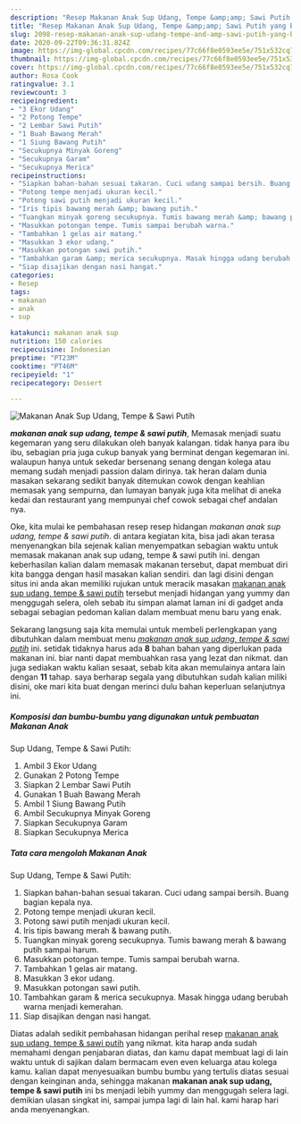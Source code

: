 ```yaml
---
description: "Resep Makanan Anak Sup Udang, Tempe &amp;amp; Sawi Putih yang Bisa Manjain Lidah"
title: "Resep Makanan Anak Sup Udang, Tempe &amp;amp; Sawi Putih yang Bisa Manjain Lidah"
slug: 2098-resep-makanan-anak-sup-udang-tempe-and-amp-sawi-putih-yang-bisa-manjain-lidah
date: 2020-09-22T09:36:31.824Z
image: https://img-global.cpcdn.com/recipes/77c66f8e0593ee5e/751x532cq70/makanan-anak-sup-udang-tempe-sawi-putih-foto-resep-utama.jpg
thumbnail: https://img-global.cpcdn.com/recipes/77c66f8e0593ee5e/751x532cq70/makanan-anak-sup-udang-tempe-sawi-putih-foto-resep-utama.jpg
cover: https://img-global.cpcdn.com/recipes/77c66f8e0593ee5e/751x532cq70/makanan-anak-sup-udang-tempe-sawi-putih-foto-resep-utama.jpg
author: Rosa Cook
ratingvalue: 3.1
reviewcount: 3
recipeingredient:
- "3 Ekor Udang"
- "2 Potong Tempe"
- "2 Lembar Sawi Putih"
- "1 Buah Bawang Merah"
- "1 Siung Bawang Putih"
- "Secukupnya Minyak Goreng"
- "Secukupnya Garam"
- "Secukupnya Merica"
recipeinstructions:
- "Siapkan bahan-bahan sesuai takaran. Cuci udang sampai bersih. Buang bagian kepala nya."
- "Potong tempe menjadi ukuran kecil."
- "Potong sawi putih menjadi ukuran kecil."
- "Iris tipis bawang merah &amp; bawang putih."
- "Tuangkan minyak goreng secukupnya. Tumis bawang merah &amp; bawang putih sampai harum."
- "Masukkan potongan tempe. Tumis sampai berubah warna."
- "Tambahkan 1 gelas air matang."
- "Masukkan 3 ekor udang."
- "Masukkan potongan sawi putih."
- "Tambahkan garam &amp; merica secukupnya. Masak hingga udang berubah warna menjadi kemerahan."
- "Siap disajikan dengan nasi hangat."
categories:
- Resep
tags:
- makanan
- anak
- sup

katakunci: makanan anak sup 
nutrition: 150 calories
recipecuisine: Indonesian
preptime: "PT23M"
cooktime: "PT46M"
recipeyield: "1"
recipecategory: Dessert

---
```



![Makanan Anak
Sup Udang, Tempe &amp; Sawi Putih](https://img-global.cpcdn.com/recipes/77c66f8e0593ee5e/751x532cq70/makanan-anak-sup-udang-tempe-sawi-putih-foto-resep-utama.jpg)

<b><i>makanan anak
sup udang, tempe &amp; sawi putih</i></b>, Memasak menjadi suatu kegemaran yang seru dilakukan oleh banyak kalangan. tidak hanya para ibu ibu, sebagian pria juga cukup banyak yang berminat dengan kegemaran ini. walaupun hanya untuk sekedar bersenang senang dengan kolega atau memang sudah menjadi passion dalam dirinya. tak heran dalam dunia masakan sekarang sedikit banyak ditemukan cowok dengan keahlian memasak yang sempurna, dan lumayan banyak juga kita melihat di aneka kedai dan restaurant yang mempunyai chef cowok sebagai chef andalan nya.



Oke, kita mulai ke pembahasan resep resep hidangan <i>makanan anak
sup udang, tempe &amp; sawi putih</i>. di antara kegiatan kita, bisa jadi akan terasa menyenangkan bila sejenak kalian menyempatkan sebagian waktu untuk memasak makanan anak
sup udang, tempe &amp; sawi putih ini. dengan keberhasilan kalian dalam memasak makanan tersebut, dapat membuat diri kita bangga dengan hasil masakan kalian sendiri. dan lagi disini dengan situs ini anda akan memiliki rujukan untuk meracik masakan <u>makanan anak
sup udang, tempe &amp; sawi putih</u> tersebut menjadi hidangan yang yummy dan menggugah selera, oleh sebab itu simpan alamat laman ini di gadget anda sebagai sebagian pedoman kalian dalam membuat menu baru yang enak.


Sekarang langsung saja kita memulai untuk membeli perlengkapan yang dibutuhkan dalam membuat menu <u><i>makanan anak
sup udang, tempe &amp; sawi putih</i></u> ini. setidak tidaknya harus ada <b>8</b> bahan bahan yang diperlukan pada makanan ini. biar nanti dapat membuahkan rasa yang lezat dan nikmat. dan juga sediakan waktu kalian sesaat, sebab kita akan memulainya antara lain dengan <b>11</b> tahap. saya berharap segala yang dibutuhkan sudah kalian miliki disini, oke mari kita buat dengan merinci dulu bahan keperluan selanjutnya ini.

<!--inarticleads1-->

##### Komposisi dan bumbu-bumbu yang digunakan untuk pembuatan Makanan Anak
Sup Udang, Tempe &amp; Sawi Putih:

1. Ambil 3 Ekor Udang
1. Gunakan 2 Potong Tempe
1. Siapkan 2 Lembar Sawi Putih
1. Gunakan 1 Buah Bawang Merah
1. Ambil 1 Siung Bawang Putih
1. Ambil Secukupnya Minyak Goreng
1. Siapkan Secukupnya Garam
1. Siapkan Secukupnya Merica




<!--inarticleads2-->

##### Tata cara mengolah Makanan Anak
Sup Udang, Tempe &amp; Sawi Putih:

1. Siapkan bahan-bahan sesuai takaran. Cuci udang sampai bersih. Buang bagian kepala nya.
1. Potong tempe menjadi ukuran kecil.
1. Potong sawi putih menjadi ukuran kecil.
1. Iris tipis bawang merah &amp; bawang putih.
1. Tuangkan minyak goreng secukupnya. Tumis bawang merah &amp; bawang putih sampai harum.
1. Masukkan potongan tempe. Tumis sampai berubah warna.
1. Tambahkan 1 gelas air matang.
1. Masukkan 3 ekor udang.
1. Masukkan potongan sawi putih.
1. Tambahkan garam &amp; merica secukupnya. Masak hingga udang berubah warna menjadi kemerahan.
1. Siap disajikan dengan nasi hangat.




Diatas adalah sedikit pembahasan hidangan perihal resep <u>makanan anak
sup udang, tempe &amp; sawi putih</u> yang nikmat. kita harap anda sudah memahami dengan penjabaran diatas, dan kamu dapat membuat lagi di lain waktu untuk di sajikan dalam bermacam even even keluarga atau kolega kamu. kalian dapat menyesuaikan bumbu bumbu yang tertulis diatas sesuai dengan keinginan anda, sehingga makanan <b>makanan anak
sup udang, tempe &amp; sawi putih</b> ini bs menjadi lebih yummy dan menggugah selera lagi. demikian ulasan singkat ini, sampai jumpa lagi di lain hal. kami harap hari anda menyenangkan.
